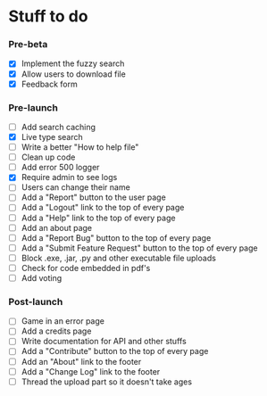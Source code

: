 # Stuff to do


### Pre-beta
- [x] Implement the fuzzy search
- [x] Allow users to download file
- [x] Feedback form
### Pre-launch
- [ ] Add search caching
- [x] Live type search
- [ ] Write a better "How to help file"
- [ ] Clean up code
- [ ] Add error 500 logger
- [x] Require admin to see logs
- [ ] Users can change their name
- [ ] Add a "Report" button to the user page
- [ ] Add a "Logout" link to the top of every page
- [ ] Add a "Help" link to the top of every page
- [ ] Add an about page
- [ ] Add a "Report Bug" button to the top of every page
- [ ] Add a "Submit Feature Request" button to the top of every page
- [ ] Block .exe, .jar, .py and other executable file uploads
- [ ] Check for code embedded in pdf's
- [ ] Add voting
### Post-launch
- [ ] Game in an error page
- [ ] Add a credits page
- [ ] Write documentation for API and other stuffs
- [ ] Add a "Contribute" button to the top of every page
- [ ] Add an "About" link to the footer
- [ ] Add a "Change Log" link to the footer
- [ ] Thread the upload part so it doesn't take ages
